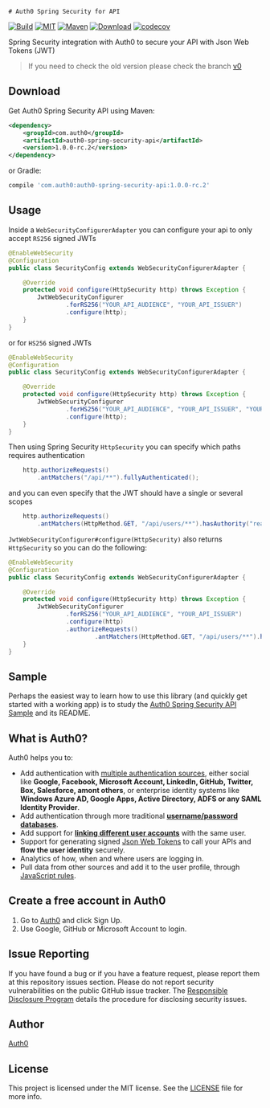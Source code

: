     # Auth0 Spring Security for API

[![Build][travis-ci-badge]][travis-ci-url]
[![MIT][mit-badge]][mit-url]
[![Maven][maven-badge]][maven-url]
[![Download][jcenter-badge]][jcenter-url]
[![codecov][codecov-badge]][codecov-url]

Spring Security integration with Auth0 to secure your API with Json Web Tokens (JWT)

> If you need to check the old version please check the branch [v0](https://github.com/auth0/auth0-spring-security-api/tree/v0)

## Download

Get Auth0 Spring Security API using Maven:

```xml
<dependency>
    <groupId>com.auth0</groupId>
    <artifactId>auth0-spring-security-api</artifactId>
    <version>1.0.0-rc.2</version>
</dependency>
```

or Gradle:

```gradle
compile 'com.auth0:auth0-spring-security-api:1.0.0-rc.2'
```

## Usage

Inside a `WebSecurityConfigurerAdapter` you can configure your api to only accept `RS256` signed JWTs 

```java
@EnableWebSecurity
@Configuration
public class SecurityConfig extends WebSecurityConfigurerAdapter {

    @Override
    protected void configure(HttpSecurity http) throws Exception {
        JwtWebSecurityConfigurer
                .forRS256("YOUR_API_AUDIENCE", "YOUR_API_ISSUER")
                .configure(http);
    }
}
```

or for `HS256` signed JWTs

```java
@EnableWebSecurity
@Configuration
public class SecurityConfig extends WebSecurityConfigurerAdapter {

    @Override
    protected void configure(HttpSecurity http) throws Exception {
        JwtWebSecurityConfigurer
                .forHS256("YOUR_API_AUDIENCE", "YOUR_API_ISSUER", "YOUR_API_SECRET".getBytes())
                .configure(http);
    }
}
```


Then using Spring Security `HttpSecurity` you can specify which paths requires authentication

```java
    http.authorizeRequests()
        .antMatchers("/api/**").fullyAuthenticated();
```

and you can even specify that the JWT should have a single or several scopes

```java
    http.authorizeRequests()
        .antMatchers(HttpMethod.GET, "/api/users/**").hasAuthority("read:users");
```


`JwtWebSecurityConfigurer#configure(HttpSecurity)` also returns `HttpSecurity` so you can do the following:

```java
@EnableWebSecurity
@Configuration
public class SecurityConfig extends WebSecurityConfigurerAdapter {

    @Override
    protected void configure(HttpSecurity http) throws Exception {
        JwtWebSecurityConfigurer
                .forRS256("YOUR_API_AUDIENCE", "YOUR_API_ISSUER")
                .configure(http)
                .authorizeRequests()
                        .antMatchers(HttpMethod.GET, "/api/users/**").hasAuthority("read:users");
    }
}
```
## Sample

Perhaps the easiest way to learn how to use this library (and quickly get started with a working app) is to study the [Auth0 Spring Security API Sample](https://github.com/auth0-samples/auth0-spring-security-api-sample/tree/v1) and its README.


## What is Auth0?

Auth0 helps you to:

* Add authentication with [multiple authentication sources](https://docs.auth0.com/identityproviders), either social like **Google, Facebook, Microsoft Account, LinkedIn, GitHub, Twitter, Box, Salesforce, amont others**, or enterprise identity systems like **Windows Azure AD, Google Apps, Active Directory, ADFS or any SAML Identity Provider**.
* Add authentication through more traditional **[username/password databases](https://docs.auth0.com/mysql-connection-tutorial)**.
* Add support for **[linking different user accounts](https://docs.auth0.com/link-accounts)** with the same user.
* Support for generating signed [Json Web Tokens](https://docs.auth0.com/jwt) to call your APIs and **flow the user identity** securely.
* Analytics of how, when and where users are logging in.
* Pull data from other sources and add it to the user profile, through [JavaScript rules](https://docs.auth0.com/rules).

## Create a free account in Auth0

1. Go to [Auth0](http://developers.auth0.com) and click Sign Up.
2. Use Google, GitHub or Microsoft Account to login.

## Issue Reporting

If you have found a bug or if you have a feature request, please report them at this repository issues section. Please do not report security vulnerabilities on the public GitHub issue tracker. The [Responsible Disclosure Program](https://auth0.com/whitehat) details the procedure for disclosing security issues.

## Author

[Auth0](auth0.com)

## License

This project is licensed under the MIT license. See the [LICENSE](LICENSE) file for more info.

<!-- Vars -->

[travis-ci-badge]: https://travis-ci.org/auth0/auth0-spring-security.svg?branch=master
[travis-ci-url]: https://travis-ci.org/auth0/auth0-spring-security
[mit-badge]: http://img.shields.io/:license-mit-blue.svg?style=flat
[mit-url]: https://raw.githubusercontent.com/auth0/auth0-java/master/LICENSE
[maven-badge]: https://img.shields.io/maven-central/v/com.auth0/auth0-spring-security-api.svg
[maven-url]: http://search.maven.org/#search%7Cga%7C1%7Cg%3A%22com.auth0%22%20AND%20a%3A%22auth0-spring-security-api%22
[jcenter-badge]: https://api.bintray.com/packages/auth0/java/auth0-spring-security-api/images/download.svg
[jcenter-url]: https://bintray.com/auth0/java/auth0-spring-security-api/_latestVersion
[codecov-badge]: https://codecov.io/gh/auth0/auth0-spring-security-api/branch/master/graph/badge.svg
[codecov-url]: https://codecov.io/gh/auth0/auth0-spring-security-api
